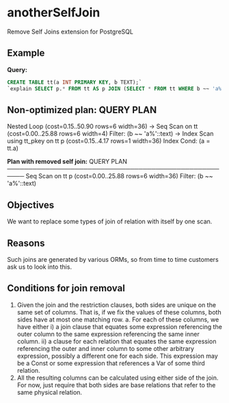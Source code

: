# anotherSelfJoin
Remove Self Joins extension for PostgreSQL

## Example
**Query:**

```SQL
CREATE TABLE tt(a INT PRIMARY KEY, b TEXT);`
`explain SELECT p.* FROM tt AS p JOIN (SELECT * FROM tt WHERE b ~~ 'a%') AS q ON p.a = q.a;
```
**Non-optimized plan:**
                                QUERY PLAN                                 
---------------------------------------------------------------------------
 Nested Loop  (cost=0.15..50.90 rows=6 width=36)
   ->  Seq Scan on tt  (cost=0.00..25.88 rows=6 width=4)
         Filter: (b ~~ 'a%'::text)
   ->  Index Scan using tt_pkey on tt p  (cost=0.15..4.17 rows=1 width=36)
         Index Cond: (a = tt.a)

**Plan with removed self join:**
                       QUERY PLAN
──────────────────────────────────────────────────────
  Seq Scan on tt p  (cost=0.00..25.88 rows=6 width=36)
    Filter: (b ~~ 'a%'::text)
    
## Objectives
We want to replace some types of join of relation with itself by one scan.

## Reasons
Such joins are generated by various ORMs, so from time to time customers ask us to look into this.

## Conditions for join removal
1. Given the join and the restriction clauses, both sides are unique on the same set of columns. That is, if we fix the values of these columns, both sides have at most one matching row.
  a. For each of these columns, we have either
    i) a join clause that equates some expression referencing the outer column to the same expression referencing the same inner column.
    ii) a clause for each relation that equates the same expression referencing the outer and inner column to some other arbitrary expression, possibly a different one for each side. This expression may be a Const or some expression that references a Var of some third relation.
2. All the resulting columns can be calculated using either side of the join. For now, just require that both sides are base relations that refer to the same physical relation.
